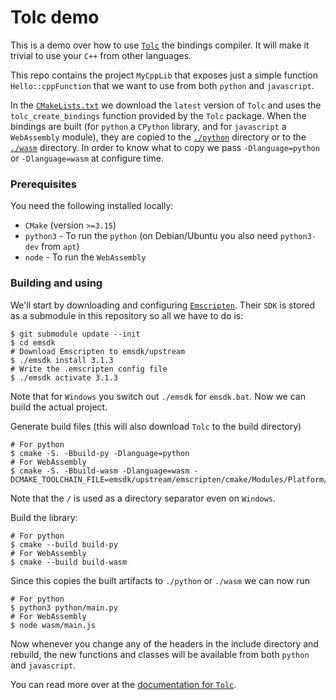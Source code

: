 # Tolc demo #

This is a demo over how to use [`Tolc`](https://github.com/Tolc-Software/tolc) the bindings compiler. It will make it trivial to use your `C++` from other languages.

This repo contains the project `MyCppLib` that exposes just a simple function `Hello::cppFunction` that we want to use from both `python` and `javascript`.

In the [`CMakeLists.txt`](./CMakeLists.txt) we download the `latest` version of `Tolc` and uses the `tolc_create_bindings` function provided by the `Tolc` package. When the bindings are built (for `python` a `CPython` library, and for `javascript` a `WebAssembly` module), they are copied to the [`./python`](./python) directory or to the [`./wasm`](./wasm) directory. In order to know what to copy we pass `-Dlanguage=python` or `-Dlanguage=wasm` at configure time.

### Prerequisites ###

You need the following installed locally:

* `CMake` (version `>=3.15`)
* `python3` - To run the `python` (on Debian/Ubuntu you also need `python3-dev` from `apt`)
* `node` - To run the `WebAssembly`

### Building and using ###

We'll start by downloading and configuring [`Emscripten`](https://emscripten.org/). Their `SDK` is stored as a submodule in this repository so all we have to do is:

```shell
$ git submodule update --init
$ cd emsdk
# Download Emscripten to emsdk/upstream
$ ./emsdk install 3.1.3
# Write the .emscripten config file
$ ./emsdk activate 3.1.3
```

Note that for `Windows` you switch out `./emsdk` for `emsdk.bat`. Now we can build the actual project.

Generate build files (this will also download `Tolc` to the build directory)

```shell
# For python
$ cmake -S. -Bbuild-py -Dlanguage=python
# For WebAssembly
$ cmake -S. -Bbuild-wasm -Dlanguage=wasm -DCMAKE_TOOLCHAIN_FILE=emsdk/upstream/emscripten/cmake/Modules/Platform/Emscripten.cmake
```

Note that the `/` is used as a directory separator even on `Windows`.

Build the library:

```shell
# For python
$ cmake --build build-py
# For WebAssembly
$ cmake --build build-wasm
```

Since this copies the built artifacts to `./python` or `./wasm` we can now run

```shell
# For python
$ python3 python/main.py
# For WebAssembly
$ node wasm/main.js
```

Now whenever you change any of the headers in the include directory and rebuild,
the new functions and classes will be available from both `python` and `javascript`.

You can read more over at the [documentation for `Tolc`](https://docs.tolc.io/).
